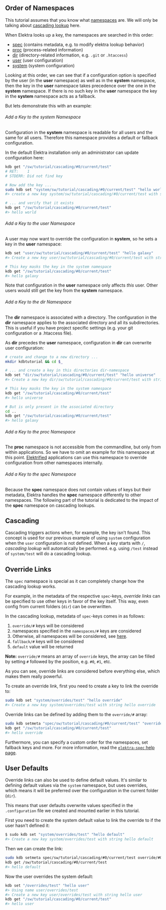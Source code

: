 ## Order of Namespaces ##

This tutorial assumes that you know what [namespaces](/doc/tutorials/namespaces.md) are. We will only be talking about [cascading lookup](/doc/help/elektra-cascading.md) here.

When Elektra looks up a key, the namespaces are searched in this order:

 * [spec](https://github.com/ElektraInitiative/libelektra/blob/master/doc/help/elektra-namespaces.md#spec) (contains metadata, e.g. to modify elektra lookup behavior)
 * [proc](https://github.com/ElektraInitiative/libelektra/blob/master/doc/help/elektra-namespaces.md#proc) (process-related information)
 * [dir](https://github.com/ElektraInitiative/libelektra/blob/master/doc/help/elektra-namespaces.md#dir) (directory-related information, e.g. `.git` or `.htaccess`)
 * [user](https://github.com/ElektraInitiative/libelektra/blob/master/doc/help/elektra-namespaces.md#user) (user configuration)
 * [system](https://github.com/ElektraInitiative/libelektra/blob/master/doc/help/elektra-namespaces.md#system) (system configuration)

Looking at this order, we can see that if a configuration option is specified by the user (in the **user** namespace) as well as in the **system** namespace, then the key in the **user** namespace takes precedence over the one in the **system** namespace. If there is no such key in the **user** namespace the key in the **system** namespace acts as a fallback.

But lets demonstrate this with an example:

###### Add a Key to the system Namespace ######

Configuration in the **system** namespace is readable for all users and the same for all users. Therefore this namespace provides a default or fallback configuration.

In the default Elektra installation only an administrator can update configuration here:

```sh
kdb get "/sw/tutorial/cascading/#0/current/test"
# RET:    1
# STDERR: Did not find key

# Now add the key ...
sudo kdb set "system/sw/tutorial/cascading/#0/current/test" "hello world"
#> create a new key system/sw/tutorial/cascading/#0/current/test with string hello world

# ... and verify that it exists
kdb get "/sw/tutorial/cascading/#0/current/test"
#> hello world
```

###### Add a Key to the user Namespace ######

A user may now want to override the configuration in **system**, so he sets a key in the **user** namespace:

```sh
kdb set "user/sw/tutorial/cascading/#0/current/test" "hello galaxy"
#> Create a new key user/sw/tutorial/cascading/#0/current/test with string hello galaxy

# This key masks the key in the system namespace
kdb get "/sw/tutorial/cascading/#0/current/test"
#> hello galaxy
```

Note that configuration in the **user** namespace only affects _this_ user. Other users would still get the key from the **system** namespace.

###### Add a Key to the dir Namespace ######

The **dir** namespace is associated with a directory. The configuration in the **dir** namespace applies to the associated directory and all its subdirectories.
This is useful if you have project specific settings (e.g. your git configuration or a .htaccess file).

As **dir** precedes the **user** namespace, configuration in **dir** can overwrite user configuration:

```sh
# create and change to a new directory ...
mkdir kdbtutorial && cd $_

# ... and create a key in this directories dir-namespace
kdb set "dir/sw/tutorial/cascading/#0/current/test" "hello universe"
#> Create a new key dir/sw/tutorial/cascading/#0/current/test with string hello universe

# This key masks the key in the system namespace
kdb get "/sw/tutorial/cascading/#0/current/test"
#> hello universe

# But is only present in the associated directory
cd ..
kdb get "/sw/tutorial/cascading/#0/current/test"
#> hello galaxy
```

###### Add a Key to the proc Namespace ######

The **proc** namespace is not accessible from the commandline, but only from within applications. So we have to omit an example for this namespace at this point.
[Elektrified](/doc/help/elektra-glossary.md) applications can use this namespace to override configuration from other namespaces internally.

###### Add a Key to the spec Namespace ######

Because the **spec** namespace does not contain values of keys but their metadata, Elektra handles the **spec** namespace differently to other namespaces. The following part of the tutorial is dedicated to the impact of the **spec** namespace on cascading lookups.

## Cascading ##

Cascading triggers actions when, for example, the key isn't found.
This concept is used for our previous example of using `system` configuration
when the `user` configuration is not defined. When a key starts with `/`,
*cascading lookup* will automatically be performed. e.g. using `/test` instead
of `system/test` will do a cascading lookup.


## Override Links ##

The `spec` namespace is special as it can completely change how the cascading
lookup works.

For example, in the metadata of the respective `spec`-keys, *override links*
can be specified to use other keys in favor of the key itself. This way, even
config from current folders (`dir`) can be overwritten.

In the cascading lookup, metadata of `spec`-keys comes in as follows:

 1. `override/#` keys will be considered
 2. namespaces specified in the `namespaces/#` keys are considered
 3. Otherwise, all namespaces will be considered, see [here](/doc/help/elektra-namespaces.md).
 4. `fallback/#` keys will be considered
 5. `default` value will be returned

**Note:** `override/#` means an array of `override` keys, the array can be filled by
          setting `#` followed by the position, e.g. `#0`, `#1`, etc.

As you can see, override links are considered before everything else, which
makes them really powerful.

To create an override link, first you need to create a key to link the override
to:

```sh
sudo kdb set "system/overrides/test" "hello override"
#> Create a new key system/overrides/test with string hello override
```

Override links can be defined by adding them to the `override/#` array:

```sh
sudo kdb setmeta "spec/sw/tutorial/cascading/#0/current/test" "override/#0" "/overrides/test"
kdb get "/sw/tutorial/cascading/#0/current/test"
#> hello override
```

Furthermore, you can specify a custom order for the namespaces, set fallback
keys and more. For more information, read the [`elektra-spec` help page](/doc/help/elektra-spec.md).


## User Defaults ##

Override links can also be used to define default values. It's similar to
defining default values via the `system` namespace, but uses overrides, which
means it will be preferred over the configuration in the current folder (`dir`).

This means that user defaults overwrite values specified in the `.configuration`
file we created and mounted earlier in this tutorial.

First you need to create the system default value to link the override to if the
user hasn't defined it:

```sh
$ sudo kdb set "system/overrides/test" "hello default"
#> Create a new key system/overrides/test with string hello default
```

Then we can create the link:

```sh
sudo kdb setmeta spec/sw/tutorial/cascading/#0/current/test override/#0 /overrides/test
kdb get /sw/tutorial/cascading/#0/current/test
#> hello default
```

Now the user overrides the system default:

```sh
kdb set "/overrides/test" "hello user"
#> Using name user/overrides/test
#> Create a new key user/overrides/test with string hello user
kdb get "/sw/tutorial/cascading/#0/current/test"
#> hello user
```
